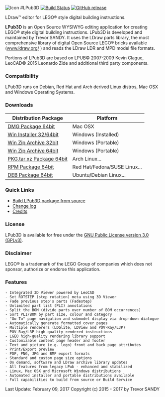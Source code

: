 ![Icon][icon]
#LPub3D  [![Build Status][travis-badge]][travis] [![GitHub release][gh-rel-badge]][gh-rel]

LDraw™ editor for LEGO® style digital building instructions.

**LPub3D** is an Open Source WYSIWYG editing application for creating LEGO® style digital building instructions. 
LPub3D is developed and maintained by Trevor SANDY. It uses the LDraw parts library, the most comprehensive 
library of digital Open Source LEGO® bricks available (www.ldraw.org/ ) and reads the LDraw LDR and MPD model file formats. 

Portions of LPub3D are based on LPUB© 2007-2009 Kevin Clague, LeoCAD© 2015 Leonardo Zide and additional third party components.

### Compatibility
LPub3D runs on Debian, Red Hat and Arch derived Linux distros, Mac OSX and Windows Operating Systems.

### Downloads
Distribution Package | Platform
------------ | -------------
[DMG Package 64bit][dmg_x86_64] | Mac OSX
[Win Installer 32/64bit][exe] | Windows (Installed)
[Win Zip Archive 32bit][zip_x86] | Windows (Portable)
[Win Zip Archive 64bit][zip_x86_64] | Windows (Portable)
[PKG.tar.xz Package 64bit][pkg_x86_64] | Arch Linux...
[RPM Package 64bit][rpm_x86_64] | Red Hat/Fedora/SUSE Linux...
[DEB Package 64bit][deb_x86_64] | Ubuntu/Debian Linux...

### Quick Links
 - [Build LPub3D package from source][buildfromsource]
 - [Change log][changelog]
 - [Credits][credits]
 
### License
LPub3D is available for free under the [GNU Public License version 3.0 (GPLv3)][copying]. 

### Disclaimer
LEGO® is a trademark of the LEGO Group of companies which does not sponsor, authorize or endorse this application.

### Features
	- Integrated 3D Viewer powered by LeoCAD
	- Set ROTSTEP (step rotation) meta using 3D Viewer
	- Fade previous step's parts (Fadestep)
	- Unlimited part list (PLI) annotations
	- Split the BOM (divide parts over number of BOM occurrences)
	- Sort PLI/BOM by part size, colour and category
	- "Go To" page navigation and submodel display via drop-down dialogue
	- Automatically generate formatted cover pages
	- Multiple renderers (LDGlite, LDView and POV-Ray/L3P)
	- POV-Ray/L3P high-quality rendered instructions
	- LGEO high-quality rendering library support
	- Customizable content page header and footer
	- Text and picture (e.g. logo) front and back page attributes
	- Print/Export preview
	- PDF, PNG, JPG and BMP export formats
	- Standard and custom page size options
	- On demand, software and LDraw archive library updates
	- All features from legacy LPub - enhanced and stabilized
	- Linux, Mac OSX and Microsoft Windows distributions
	- Automated installer and portable distributions available
	- Full capabilities to build from source or Build Service
	
Last Update: February 09, 2017
Copyright (c) 2015 - 2017 by Trevor SANDY

[icon]:			https://github.com/trevorsandy/lpub3d/blob/master/mainApp/images/lpub3d128.png
[changelog]:		https://github.com/trevorsandy/lpub3d/blob/master/mainApp/docs/README.txt
[credits]:		https://github.com/trevorsandy/lpub3d/blob/master/mainApp/docs/CREDITS.txt
[copying]:		https://github.com/trevorsandy/lpub3d/blob/master/mainApp/docs/COPYING.txt
[buildfromsource]:	https://github.com/trevorsandy/lpub3d/blob/master/builds/utilities/README.md

[pkg_x86_64]:		https://sourceforge.net/projects/lpub3d/files/2.0.20/lpub3d-2.0.20.0.645_20170208_1_x86_64.pkg.tar.xz/download
[rpm_x86_64]: 		https://sourceforge.net/projects/lpub3d/files/2.0.20/lpub3d-2.0.20.0.645_20170208_1fedora.x86_64.rpm/download
[deb_x86_64]: 		https://sourceforge.net/projects/lpub3d/files/2.0.20/lpub3d_2.0.20.0.645_20170208_0ubuntu1_amd64.deb/download
[dmg_x86_64]: 		https://sourceforge.net/projects/lpub3d/files/2.0.20/LPub3D_2.0.20.0.679_20170216_osx.dmg/download
[exe]: 			https://sourceforge.net/projects/lpub3d/files/2.0.20/LPub3D-2.0.20.0.645_20170208.exe/download
[zip_x86]: 		https://sourceforge.net/projects/lpub3d/files/2.0.20/LPub3D_x86-2.0.20.0.645_20170208.zip/download
[zip_x86_64]: 		https://sourceforge.net/projects/lpub3d/files/2.0.20/LPub3D_x86_64-2.0.20.0.645_20170208.zip/download	

[travis]:          	https://travis-ci.org/trevorsandy/lpub3d
[travis-badge]:    	https://travis-ci.org/trevorsandy/lpub3d.svg?branch=master
[gh-rel]:          	https://github.com/trevorsandy/lpub3d/releases/latest
[gh-rel-badge]:    	https://img.shields.io/github/release/trevorsandy/lpub3d.svg

